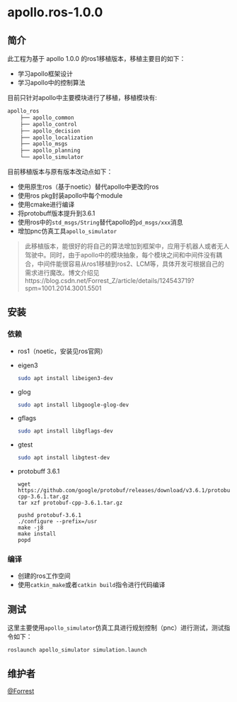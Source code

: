 # apollo.ros-1.0.0

## 简介

 此工程为基于 apollo 1.0.0 的ros1移植版本，移植主要目的如下：

- 学习apollo框架设计
- 学习apollo中的控制算法

目前只针对apollo中主要模块进行了移植，移植模块有:

```bash
apollo_ros
    ├── apollo_common
    ├── apollo_control
    ├── apollo_decision
    ├── apollo_localization
    ├── apollo_msgs
    ├── apollo_planning
    └── apollo_simulator
```

目前移植版本与原有版本改动点如下：

- 使用原生ros（基于noetic）替代apollo中更改的ros
- 使用ros pkg封装apollo中每个module
- 使用cmake进行编译
- 将protobuff版本提升到3.6.1
- 使用ros中的`std_msgs/String`替代apollo的`pd_msgs/xxx`消息
- 增加pnc仿真工具`apollo_simulator`

>此移植版本，能很好的将自己的算法增加到框架中，应用于机器人或者无人驾驶中。同时，由于apollo中的模块抽象，每个模块之间和中间件没有耦合，中间件能很容易从ros1移植到ros2、LCM等，具体开发可根据自己的需求进行魔改。博文介绍见https://blog.csdn.net/Forrest_Z/article/details/124543719?spm=1001.2014.3001.5501

## 安装

### 依赖

- ros1（noetic，安装见ros官网）

- eigen3

  ```bash
  sudo apt install libeigen3-dev
  ```

- glog

  ```bash
  sudo apt install libgoogle-glog-dev
  ```

- gflags

  ```bash
  sudo apt install libgflags-dev 
  ```

- gtest

  ```bash
  sudo apt install libgtest-dev 
  ```

- protobuff 3.6.1

  ```shell
  wget https://github.com/google/protobuf/releases/download/v3.6.1/protobuf-cpp-3.6.1.tar.gz
  tar xzf protobuf-cpp-3.6.1.tar.gz
  
  pushd protobuf-3.6.1
  ./configure --prefix=/usr
  make -j8
  make install
  popd
  ```

### 编译

- 创建的ros工作空间
- 使用`catkin_make`或者`catkin build`指令进行代码编译

##  测试

这里主要使用`apollo_simulator`仿真工具进行规划控制（pnc）进行测试，测试指令如下：

```shell
roslaunch apollo_simulator simulation.launch
```

## 维护者

[@Forrest](709335543@qq.com)
